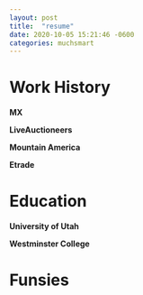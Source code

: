 ```yaml
---
layout: post
title:  "resume"
date: 2020-10-05 15:21:46 -0600
categories: muchsmart
---
```

<h1> Work History </h1>
<b>MX</b>

<b>LiveAuctioneers</b>

<b>Mountain America</b>

<b>Etrade</b>
<h1> Education </h1>
<b> University of Utah </b>

<b> Westminster College </b>
<h1> Funsies </h1>
